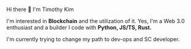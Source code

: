 Hi there 👋 I'm Timothy Kim

I'm interested in **Blockchain** and the utilization of it. 
Yes, I'm a Web 3.0 enthusiast and a builder
I code with **Python, JS/TS, Rust.**

I'm currently trying to change my path to dev-ops and SC developer.


<!--
**ongsiming/ongsiming** is a ✨ _special_ ✨ repository because its `README.md` (this file) appears on your GitHub profile.

Here are some ideas to get you started:

- 🔭 I’m currently working on ...
- 🌱 I’m currently learning ...
- 👯 I’m looking to collaborate on ...
- 🤔 I’m looking for help with ...
- 💬 Ask me about ...
- 📫 How to reach me: ...
- 😄 Pronouns: ...
- ⚡ Fun fact: ...
-->
